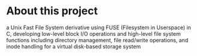 # About this project

a Unix Fast File System derivative using FUSE (Filesystem in Userspace) in C, developing low-level block I/O operations and high-level file system functions including directory management, file read/write operations, and inode handling for a virtual disk-based storage system
